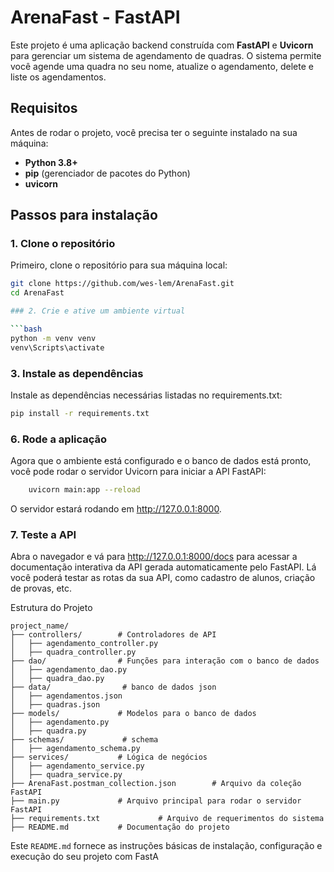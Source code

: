 # ArenaFast - FastAPI

Este projeto é uma aplicação backend construída com **FastAPI** e **Uvicorn** para gerenciar um sistema de agendamento de quadras. O sistema permite você agende uma quadra no seu nome, atualize o agendamento, delete e liste os agendamentos.

## Requisitos

Antes de rodar o projeto, você precisa ter o seguinte instalado na sua máquina:

- **Python 3.8+**
- **pip** (gerenciador de pacotes do Python)
- **uvicorn**

## Passos para instalação

### 1. Clone o repositório

Primeiro, clone o repositório para sua máquina local:

```bash
git clone https://github.com/wes-lem/ArenaFast.git
cd ArenaFast

### 2. Crie e ative um ambiente virtual

```bash
python -m venv venv
venv\Scripts\activate
```

### 3. Instale as dependências
Instale as dependências necessárias listadas no requirements.txt:

```bash
pip install -r requirements.txt
```

### 6. Rode a aplicação
Agora que o ambiente está configurado e o banco de dados está pronto, você pode rodar o servidor Uvicorn para iniciar a API FastAPI:

```bash
    uvicorn main:app --reload
```
O servidor estará rodando em http://127.0.0.1:8000.

### 7. Teste a API
Abra o navegador e vá para http://127.0.0.1:8000/docs para acessar a documentação interativa da API gerada automaticamente pelo FastAPI. Lá você poderá testar as rotas da sua API, como cadastro de alunos, criação de provas, etc.

Estrutura do Projeto

```plaintext
project_name/
├── controllers/        # Controladores de API
│   ├── agendamento_controller.py
│   ├── quadra_controller.py
├── dao/                # Funções para interação com o banco de dados
│   ├── agendamento_dao.py
│   ├── quadra_dao.py
├── data/                # banco de dados json
│   ├── agendamentos.json
│   ├── quadras.json
├── models/             # Modelos para o banco de dados
│   ├── agendamento.py
│   ├── quadra.py
├── schemas/             # schema
│   ├── agendamento_schema.py
├── services/           # Lógica de negócios
│   ├── agendamento_service.py
│   ├── quadra_service.py
├── ArenaFast.postman_collection.json        # Arquivo da coleção FastAPI
├── main.py             # Arquivo principal para rodar o servidor FastAPI
├── requirements.txt             # Arquivo de requerimentos do sistema
├── README.md           # Documentação do projeto
```

Este `README.md` fornece as instruções básicas de instalação, configuração e execução do seu projeto com FastA

